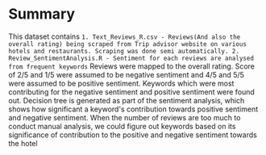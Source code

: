 # Summary

This dataset contains 
			```
			1. Text_Reviews_R.csv - Reviews(And also the overall rating) being scraped from Trip advisor website on various hotels and restaurants. Scraping was done semi automatically.
			2. Review_SentimentAnalysis.R - Sentiment for each reviews are analysed from frequent keywords
			```
Reviews were mapped to the overall rating. Score of 2/5 and 1/5 were assumed to be negative sentiment 
and 4/5 and 5/5 were assumed to be positive sentiment. Keywords which were most contributing for the 
negative sentiment and positive sentiment were found out. Decision tree is generated as part of the sentiment
analysis, which shows how significant a keyword's contribution towards positive sentiment and negative sentiment. 
When the number of reviews are too much to conduct manual analysis, we could figure out keywords based on its 
significance of contribution to the positive and negative sentiment towards the hotel 


			